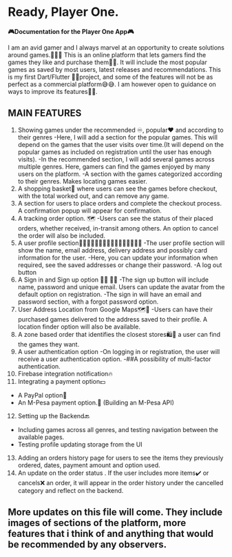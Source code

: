 # Ready, Player One.

**🎮Documentation for the Player One App🎮**

I am an avid gamer and I always marvel at an opportunity to create solutions around games.🧑🏽‍💻 This is
an online platform that lets gamers find the games they like and purchase them🥳🥳. It will include
the most popular games as saved by most users, latest releases and recommendations.
This is my first Dart/Flutter 🤩😎project, and some of the features will not be as perfect as a commercial platform😅😅. I am however open to guidance on ways to improve its features💯💯. 

## MAIN FEATURES
1. Showing games under the recommended ♾️, popular❤️ and according to their genres
-Here, I will add a section for the popular games. This will depend on the
games that the user visits over time.(It will depend on the popular games as included on registration until the user has enough visits).
-In the recommended section, I will add several games across multiple genres. Here, gamers can find the games enjoyed by many users on the platform.
-A section with the games categorized according to their genres. Makes locating games easier. 
2. A shopping basket🧺 where users can see the games before checkout, with the total worked out, and can remove any game.
3. A section for users to place orders and complete the checkout process. A confirmation popup will appear for confirmation.
4. A tracking order option. 🗺️ 
-Users can see the status of their placed orders, whether received, in-transit among others. An option to cancel the order will also be included.
5. A user profile section👨🏽👩🏽👩🏽‍🦳👨🏽‍🦳👱🏽‍♀️👱🏽‍♂️
-The user profile section will show the name, email address, delivery address and possibly card information for the user.
-Here, you can update your information when required, see the saved addresses or change their password.
-A log out button
6. A Sign in and Sign up option 🛑➕ 🛑➖
-The sign up button will include name, password and unique email. Users can update the avatar from the default option on registration. 
-The sign in will have an email and password section, with a forgot password option. 
7. User Address Location from Google Maps🗺️📱
-Users can have their purchased games delivered to the address saved to their profile. A location finder option will also be available. 
8. A zone based order that identifies the closest stores🛍️🏪 a user can find the games they want. 
9. A user authentication option
-On logging in or registration, the user will receive a user authentication option.
-##A possibility of multi-factor authentication. 
10. Firebase integration notification🔥
11. Integrating a payment option💵
- A PayPal option💱
- An M-Pesa payment option.💸 (Building an M-Pesa API)
12. Setting up the Backend🔙
- Including games across all genres, and testing navigation between the available pages.
- Testing profile updating storage from the UI
13. Adding an orders history page  for users to see the items they previously ordered, dates, payment amount and option used.
14. An update on the order status . If the user includes more items✔️ or cancels❌ an order, it will appear in the order history under the cancelled category and reflect on the backend.
 
## More updates on this file will come. They include images of sections of the platform, more features that i think of and anything that would be recommended by any observers. 
